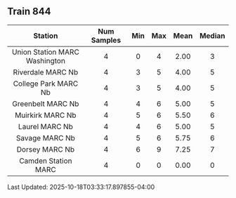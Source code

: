 ## Train 844

| Station | Num Samples | Min | Max | Mean | Median |
| :-----: | :---------: | :-: | :-: | :--: | :----: |
| Union Station MARC Washington | 4 | 0 | 4 | 2.00 | 3 |
| Riverdale MARC Nb | 4 | 3 | 5 | 4.00 | 5 |
| College Park MARC Nb | 4 | 3 | 5 | 4.00 | 5 |
| Greenbelt MARC Nb | 4 | 4 | 6 | 5.00 | 5 |
| Muirkirk MARC Nb | 4 | 5 | 6 | 5.50 | 6 |
| Laurel MARC Nb | 4 | 4 | 6 | 5.00 | 5 |
| Savage MARC Nb | 4 | 5 | 6 | 5.75 | 6 |
| Dorsey MARC Nb | 4 | 6 | 9 | 7.25 | 7 |
| Camden Station MARC | 4 | 0 | 0 | 0.00 | 0 |


Last Updated: 2025-10-18T03:33:17.897855-04:00